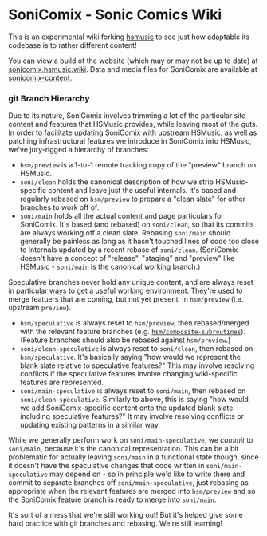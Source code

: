 # SoniComix - Sonic Comics Wiki

This is an experimental wiki forking [hsmusic](https://github.com/hsmusic/hsmusic-wiki) to see just how adaptable its codebase is to rather different content!

You can view a build of the website (which may or may not be up to date) at [sonicomix.hsmusic.wiki](https://sonicomix.hsmusic.wiki). Data and media files for SoniComix are available at [sonicomix-content](https://github.com/hsmusic/sonicomix-content).

### git Branch Hierarchy

Due to its nature, SoniComix involves trimming a lot of the particular site content and features that HSMusic provides, while leaving most of the guts. In order to facilitate updating SoniComix with upstream HSMusic, as well as patching infrastructural features we introduce in SoniComix into HSMusic, we've jury-rigged a hierarchy of branches:

* `hsm/preview` is a 1-to-1 remote tracking copy of the "preview" branch on HSMusic.
* `soni/clean` holds the canonical description of how we strip HSMusic-specific content and leave just the useful internals. It's based and regularly rebased on `hsm/preview` to prepare a "clean slate" for other branches to work off of.
* `soni/main` holds all the actual content and page particulars for SoniComix. It's based (and rebased) on `soni/clean`, so that its commits are always working off a clean slate. Rebasing `soni/main` should generally be painless as long as it hasn't touched lines of code too close to internals updated by a recent rebase of `soni/clean`. (SoniComix doesn't have a concept of "release", "staging" and "preview" like HSMusic - `soni/main` is the canonical working branch.)

Speculative branches never hold any unique content, and are always reset in particular ways to get a useful working environment. They're used to merge featuers that are coming, but not yet present, in `hsm/preview` (i.e. upstream `preview`).

* `hsm/speculative` is always reset to `hsm/preview`, then rebased/merged with the relevant feature branches (e.g. [`hsm/composite-subroutines`](https://github.com/hsmusic/hsmusic-wiki/pull/342)). (Feature branches should also be rebased against `hsm/preview`.)
* `soni/clean-speculative` is always reset to `soni/clean`, then rebased on `hsm/speculative`. It's basically saying "how would we represent the blank slate relative to speculative features?" This may involve resolving conflicts if the speculative features involve changing wiki-specific features are represented.
* `soni/main-speculative` is always reset to `soni/main`, then rebased on `soni/clean-speculative`. Similarly to above, this is saying "how would we add SoniComix-specific content onto the updated blank slate including speculative features?" It may involve resolving conflicts or updating existing patterns in a similar way.

While we generally perform work on `soni/main-speculative`, we *commit* to `soni/main`, because it's the canonical representation. This can be a bit problematic for actually leaving `soni/main` in a functional state though, since it doesn't have the speculative changes that code written in `soni/main-speculative` may depend on - so in principle we'd like to write there and commit to separate branches off `soni/main-speculative`, just rebasing as appropriate when the relevant features are merged into `hsm/preview` and so the SoniComix feature branch is ready to merge into `soni/main`.

It's sort of a mess that we're still working out! But it's helped give some hard practice with git branches and rebasing. We're still learning!
